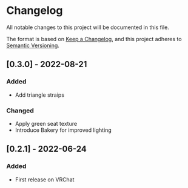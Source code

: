 # Changelog
All notable changes to this project will be documented in this file.

The format is based on [Keep a Changelog](https://keepachangelog.com/en/1.0.0/),
and this project adheres to [Semantic Versioning](https://semver.org/spec/v2.0.0.html).

## [0.3.0] - 2022-08-21
### Added
- Add triangle straips

### Changed
- Apply green seat texture
- Introduce Bakery for improved lighting


## [0.2.1] - 2022-06-24
### Added
- First release on VRChat
